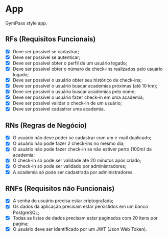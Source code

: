 # App

GymPass style app.

## RFs (Requisitos Funcionais)

- [X] Deve ser possível se cadastrar;
- [X] Deve ser possível se autenticar;
- [X] Deve ser possível obter o perfil de um usuário logado;
- [X] Deve ser possível obter o número de check-ins realizados pelo usuário logado;
- [X] Deve ser possível o usuário obter seu histórico de check-ins;
- [X] Deve ser possível o usuário buscar academias próximas (até 10 km);
- [X] Deve ser possível o usuário buscar academias pelo nome;
- [X] Deve ser possível o usuário fazer check-in em uma academia;
- [X] Deve ser possível validar o check-in de um usuário;
- [X] Deve ser possível cadastrar uma academia.

## RNs (Regras de Negócio)

- [X] O usuário não deve poder se cadastrar com um e-mail duplicado;
- [X] O usuário não pode fazer 2 check-ins no mesmo dia;
- [X] O usuário não pode fazer check-in se não estiver perto (100m) da academia;
- [X] O check-in só pode ser validade até 20 minutos após criado;
- [X] O check-in só pode ser validado por administradores;
- [X] A academia só pode ser cadastrada por administradores.

## RNFs (Requisitos não Funcionais)

- [X] A senha do usuário precisa estar criptografada;
- [X] Os dados da aplicação precisam estar persistidos em um banco PostgreSQL;
- [X] Todas as listas de dados precisam estar paginados com 20 itens por página;
- [X] O usuário deve ser identificado por um JWT (Json Web Token).